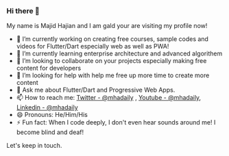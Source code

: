### Hi there 👋


My name is Majid Hajian and I am gald your are visiting my profile now! 

- 🔭 I’m currently working on creating free courses, sample codes and videos for Flutter/Dart especially web as well as PWA!
- 🌱 I’m currently learning enterprise architecture and advanced algorithem 
- 👯 I’m looking to collaborate on your projects especially making free content for developers
- 🤔 I’m looking for help with help me free up more time to create more content
- 💬 Ask me about Flutter/Dart and Progressive Web Apps. 
- 📫  How to reach me: [Twitter - @mhadaily](https://twitter.com/mhadaily) , [Youtube - @mhadaily](https://youtube.com/mhadaily), [Linkedin - @mhadaily](https://linkedin.com/in/mhadaily)
- 😄 Pronouns: He/Him/His
- ⚡ Fun fact: When I code deeply, I don't even hear sounds around me! I become blind and deaf! 


Let's keep in touch. 
